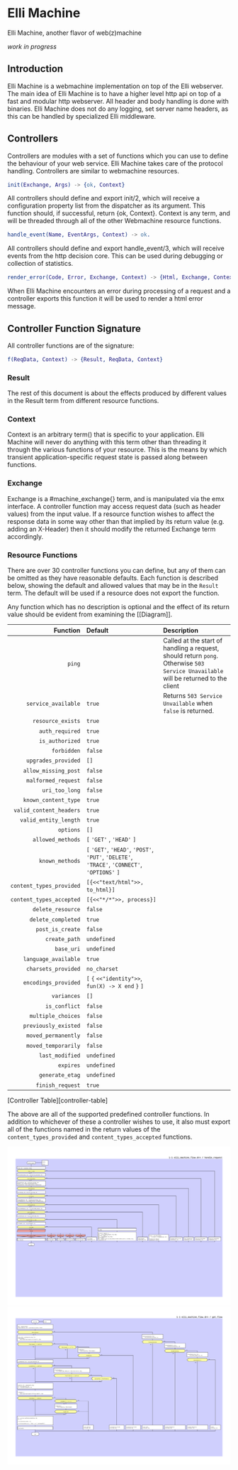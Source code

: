 # Elli Machine

Elli Machine, another flavor of web(z)machine

*work in progress*

## Introduction

Elli Machine is a webmachine implementation on top of the Elli webserver. The main idea of Elli Machine is to have a higher level http api on top of a fast and modular http webserver. All header and body handling is done with binaries. Elli Machine does not do any logging, set server name headers, as this can be handled by specialized Elli middleware.

## Controllers

Controllers are modules with a set of functions which you can use to define the behaviour of your web service. Elli Machine takes care of the protocol handling. Controllers are similar to webmachine resources.

```erlang
init(Exchange, Args) -> {ok, Context} 
```

All controllers should define and export init/2, which will receive a configuration property list from the dispatcher as its argument. This function should, if successful, return {ok, Context}. Context is any term, and will be threaded through all of
the other Webmachine resource functions. 

```erlang
handle_event(Name, EventArgs, Context) -> ok.
```

All controllers should define and export handle_event/3, which will
receive events from the http decision core. This can be used during debugging or collection of statistics.

```erlang
render_error(Code, Error, Exchange, Context) -> {Html, Exchange, Context}
```

When Elli Machine encounters an error during processing of a request and a controller exports this function it will be used to render a html error message.

## Controller Function Signature

All controller functions are of the signature:

```erlang
f(ReqData, Context) -> {Result, ReqData, Context}
```

### Result

The rest of this document is about the effects produced by different
values in the Result term from different resource functions.

### Context

Context is an arbitrary term() that is specific to your
application. Elli Machine will never do anything with this term other
than threading it through the various functions of your resource. This
is the means by which transient application-specific request state is
passed along between functions.

### Exchange

Exchange is a #machine_exchange{} term, and is manipulated via 
the emx interface. A controller function may access request data 
(such as header values) from the input value. If a resource function 
wishes to affect the response data in some way other than that implied 
by its return value (e.g. adding an X-Header) then it should modify 
the returned Exchange term accordingly.

### Resource Functions

There are over 30 controller functions you can define, but any of them
can be omitted as they have reasonable defaults. Each function is
described below, showing the default and allowed values that may be in
the `Result` term. The default will be used if a resource does not
export the function.

Any function which has no description is optional and the effect of
its return value should be evident from examining the [[Diagram]].

| Function | Default | Description |
| -------: | :------ | :---------- |
| `ping` | | Called at the start of handling a request, should return `pong`. Otherwise `503 Service Unavailable` will be returned to the client |
| `service_available` | `true` | Returns `503 Service Unvailable` when `false` is returned. |
| `resource_exists` | `true` | |
| `auth_required` | `true` | |
| `is_authorized` | `true` | |
| `forbidden` | `false` | |
| `upgrades_provided` | `[]` | |
| `allow_missing_post` | `false` | |
| `malformed_request` | `false` | |
| `uri_too_long` | `false` | |
| `known_content_type` | `true` | |
| `valid_content_headers` | `true` | |
| `valid_entity_length` | `true` | |
| `options` | `[]` | |
| `allowed_methods` | `[` `'GET'` , `'HEAD'` `]` | |
| `known_methods` | `[` `'GET'`, `'HEAD'`, `'POST'`, `'PUT'`, `'DELETE'`, `'TRACE'`, `'CONNECT'`, `'OPTIONS'` `]` | |
| `content_types_provided` | `[{<<"text/html">>, to_html}]` | |
| `content_types_accepted` | `[{<<"*/*">>, process}]` | |
| `delete_resource` | `false` | |
| `delete_completed` | `true` | |
| `post_is_create` | `false` | |
| `create_path` | `undefined` | |
| `base_uri` | `undefined` | |
| `language_available` | `true` | |
| `charsets_provided` | `no_charset` | |
| `encodings_provided` | `[` `{` `<<"identity">>`, `fun(X) -> X end` `}` `]` | |
| `variances` | `[]` | |
| `is_conflict` | `false` | |
| `multiple_choices` | `false` | |
| `previously_existed` | `false` | |
| `moved_permanently` | `false` | |
| `moved_temporarily` | `false` | |
| `last_modified` | `undefined` | |
| `expires` | `undefined` | |
| `generate_etag` | `undefined` | |
| `finish_request` | `true` | |
[Controller Table][controller-table]

The above are all of the supported predefined controller functions. In
addition to whichever of these a controller wishes to use, it also must
export all of the functions named in the return values of the
`content_types_provided` and `content_types_accepted` functions.

![Handle Request Diagram](doc/handle_request.png "Handling a request")
![Get Flow](doc/get_flow.png "Handling the GET part")

